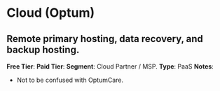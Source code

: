 # Cloud (Optum)
## Remote primary hosting, data recovery, and backup hosting.
**Free Tier**: 
**Paid Tier**: 
**Segment**: Cloud Partner / MSP.
**Type**: PaaS
**Notes**: 
- Not to be confused with OptumCare.
